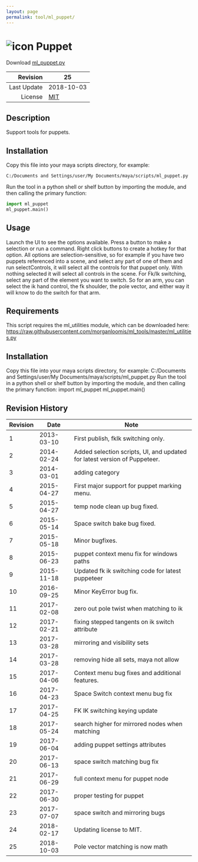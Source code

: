 ```yaml
---
layout: page
permalink: tool/ml_puppet/
---
```


# ![icon](https://raw.githubusercontent.com/morganloomis/ml_tools/master/icons//ml_puppet.png) Puppet
Download [ml_puppet.py](https://raw.githubusercontent.com/morganloomis/ml_tools/master/ml_puppet.py)

| Revision | 25 |
|---:|---|
| Last Update | 2018-10-03 |
| License | [MIT](https://opensource.org/licenses/MIT) |

## Description

 Support tools for puppets. 

## Installation

Copy this file into your maya scripts directory, for example:

`C:/Documents and Settings/user/My Documents/maya/scripts/ml_puppet.py`

Run the tool in a python shell or shelf button by importing the module, 
and then calling the primary function:

```python
import ml_puppet
ml_puppet.main()
```

## Usage

 Launch the UI to see the options available. Press a button to make a selection or run a command. Right click buttons to create a hotkey for that option. All options are selection-sensitive, so for example if you have two puppets referenced into a scene, and select any part of one of them and run selectControls, it will select all the controls for that puppet only. With nothing selected it will select all controls in the scene. For Fk/Ik switching, select any part of the element you want to switch. So for an arm, you can select the ik hand control, the fk shoulder, the pole vector, and either way it will know to do the switch for that arm. 

## Requirements

 This script requires the ml_utilities module, which can be downloaded here: https://raw.githubusercontent.com/morganloomis/ml_tools/master/ml_utilities.py 

## Installation

 Copy this file into your maya scripts directory, for example: C:/Documents and Settings/user/My Documents/maya/scripts/ml_puppet.py Run the tool in a python shell or shelf button by importing the module, and then calling the primary function: import ml_puppet ml_puppet.main() 

## Revision History

| Revision | Date | Note|
|---|---|---|
|1|2013-03-10|First publish, fkIk switching only.|
|2|2014-02-24|Added selection scripts, UI, and updated for latest version of Puppeteer.|
|3|2014-03-01|adding category|
|4|2015-04-27|First major support for puppet marking menu.|
|5|2015-04-27|temp node clean up bug fixed.|
|6|2015-05-14|Space switch bake bug fixed.|
|7|2015-05-18|Minor bugfixes.|
|8|2015-06-23|puppet context menu fix for windows paths|
|9|2015-11-18|Updated fk ik switching code for latest puppeteer|
|10|2016-09-25|Minor KeyError bug fix.|
|11|2017-02-08|zero out pole twist when matching to ik|
|12|2017-02-21|fixing stepped tangents on ik switch attribute|
|13|2017-03-28|mirroring and visibility sets|
|14|2017-03-28|removing hide all sets, maya not allow|
|15|2017-04-06|Context menu bug fixes and additional features.|
|16|2017-04-23|Space Switch context menu bug fix|
|17|2017-04-25|FK IK switching keying update|
|18|2017-05-24|search higher for mirrored nodes when matching|
|19|2017-06-04|adding puppet settings attributes|
|20|2017-06-13|space switch matching bug fix|
|21|2017-06-29|full context menu for puppet node|
|22|2017-06-30|proper testing for puppet|
|23|2017-07-07|space switch and mirroring bugs|
|24|2018-02-17|Updating license to MIT.|
|25|2018-10-03|Pole vector matching is now math|
